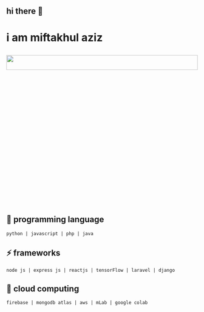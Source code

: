 ## hi there 👋
# i am miftakhul aziz

## 
<img float="right" margin-right="0em" width="100%" height="10%" src="https://github-readme-stats.vercel.app/api?hide_border=true&username=miftakhulaziz03&theme=light&show_icons=true" />
<!-- <img float="right" margin-right="0em" width="50%" height="10%" src="https://github-readme-stats.vercel.app/api/top-langs/?username=miftakhulaziz03&theme=default&show_icons=true" /> -->

## 🌱 programming language
```
python | javascript | php | java
```

## ⚡ frameworks
```
node js | express js | reactjs | tensorFlow | laravel | django
```

## 👯 cloud computing
```
firebase | mongodb atlas | aws | mLab | google colab
```


<!--
**mift019/mift019** is a ✨ _special_ ✨ repository because its `README.md` (this file) appears on your GitHub profile.

Here are some ideas to get you started:

- 🔭 I’m currently working on ...
- 🌱 I’m currently learning ...
- 👯 I’m looking to collaborate on ...
- 🤔 I’m looking for help with ...
- 💬 Ask me about ...
- 📫 How to reach me: ...
- 😄 Pronouns: ...
- ⚡ Fun fact: ...

-->
